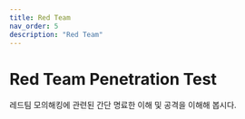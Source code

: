```yaml
---
title: Red Team
nav_order: 5
description: "Red Team"
---
```


# Red Team Penetration Test

레드팀 모의해킹에 관련된 간단 명료한 이해 및 공격을 이해해 봅시다.